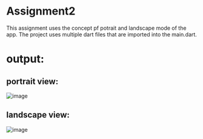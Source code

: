 # Assignment2

 This assignment uses the concept pf potrait and landscape mode of the app. The project uses multiple dart files that are imported into the main.dart. 
 
 # output:
 
 ## portrait view:
  
  ![image](https://user-images.githubusercontent.com/23033867/124714627-9dd69c80-df1f-11eb-9611-c15180a7771c.png)



## landscape view:

![image](https://user-images.githubusercontent.com/23033867/124714711-bba40180-df1f-11eb-95c0-0c740a4e1931.png)
